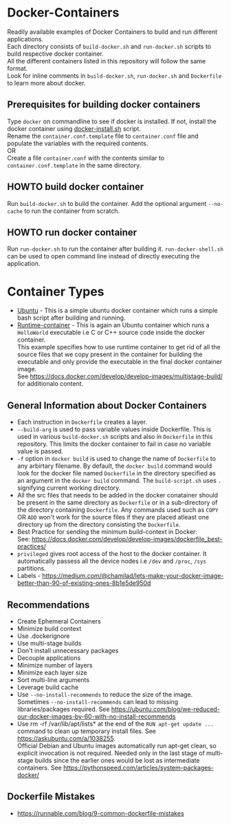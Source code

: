 # Docker-Containers
Readily available examples of Docker Containers to build and run different applications.  
Each directory consists of `build-docker.sh` and `run-docker.sh` scripts to build respective docker container.  
All the different containers listed in this repository will follow the same format.  
Look for inline comments in `build-docker.sh`, `run-docker.sh` and `Dockerfile` to learn more about docker.  
 
## Prerequisites for building docker containers  
Type `docker` on commandline to see if docker is installed.
If not, install the docker container using [docker-install.sh](docker-install.sh) script.  
Rename the `container.conf.template` file to `container.conf` file and populate the variables with the required contents.  
OR  
Create a file `container.conf` with the contents similar to `container.conf.template` in the same directory.
 
 
## HOWTO build docker container  
Run `build-docker.sh` to build the container.
Add the optional argument `--no-cache` to run the container from scratch.    
 
 
## HOWTO run docker container     
Run `run-docker.sh` to run the container after building it.
`run-docker-shell.sh` can be used to open command line instead of directly executing the application.  
  

# Container Types  

- [Ubuntu](Ubuntu) - This is a simple ubuntu docker container which runs a simple bash script after building and running.  
- [Runtime-container](Runtime-container) - This is again an Ubuntu container which runs a `HelloWorld` executable i.e C or C++ source code inside the docker container.  
   This example specifies how to use runtime container to get rid of all the source files that we copy present in the container for building the executable and only provide the executable in the final docker container image.  
   See https://docs.docker.com/develop/develop-images/multistage-build/ for additionalo content.

## General Information about Docker Containers    
 - Each instruction in `Dockerfile` creates a layer.
 - `--build-arg` is used to pass variable values inside Dockerfile. This is used in various `build-docker.sh` scripts and also in `Dockerfile` in this repository. This limits the docker container to fail in case no variable value is passed.   
 - `-f` option in `docker build` is used to change the name of `Dockerfile` to any arbirtary filename. By default, the `docker build` command would look for the docker file named `Dockerfile` in the directory specified as an argument in the `docker build` command. The `build-script.sh` uses `.` signifying current working directory.  
 - All the src files that needs to be added in the docker conatainer should be present in the same directory as `Dockerfile` or in a sub-directory of the directory containing `Dockerfile`. Any commands used such as `COPY` OR `ADD` won't work for the source files if they are placed atleast one directory up from the directory consisting the `Dockerfile`.  
 - Best Practice for sending the minimum build-context in Docker:  
    See: https://docs.docker.com/develop/develop-images/dockerfile_best-practices/    
 - `privileged` gives root access of the host to the docker container. It automatically passess all the device nodes i.e `/dev` and `/proc`, `/sys` partitions.  
 - Labels - https://medium.com/@chamilad/lets-make-your-docker-image-better-than-90-of-existing-ones-8b1e5de950d   
   
  
## Recommendations  
- Create Ephemeral Containers  
- Minimize build context  
- Use .dockerignore  
- Use multi-stage builds  
- Don't install unnecessary packages  
- Decouple applications  
- Minimize number of layers 
- Minimize each layer size 
- Sort multi-line arguments  
- Leverage build cache   
- Use `--no-install-recommends` to reduce the size of the image. Sometimes `--no-install-recommends` can lead to missing libraries/packages required. See https://ubuntu.com/blog/we-reduced-our-docker-images-by-60-with-no-install-recommends   
- Use rm -rf /var/lib/apt/lists* at the end of the `RUN apt-get update ...` command to clean up temporary install files. See https://askubuntu.com/a/1038255.  
   Official Debian and Ubuntu images automatically run apt-get clean, so explicit invocation is not required. 
   Needed only in the last stage of multi-stage builds since the earlier ones would be lost as intermediate containers. See https://pythonspeed.com/articles/system-packages-docker/  


## Dockerfile Mistakes  
- https://runnable.com/blog/9-common-dockerfile-mistakes  
